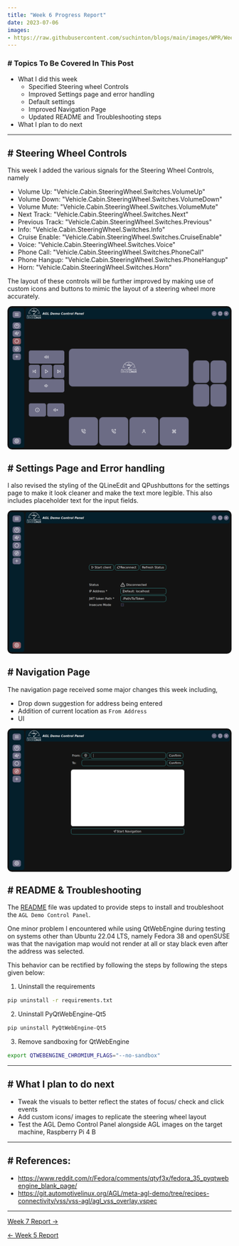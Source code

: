 ```yaml
---
title: "Week 6 Progress Report"
date: 2023-07-06
images:
- https://raw.githubusercontent.com/suchinton/blogs/main/images/WPR/Week6/GSOC Report IMG.png
---
```


### # Topics To Be Covered In This Post
- What I did this week
	-  Specified Steering wheel Controls 
	- Improved Settings page and error handling
	- Default settings 
	- Improved Navigation Page
	- Updated README and Troubleshooting steps
- What I plan to do next 

---

## # Steering Wheel Controls

This week I added the various signals for the Steering Wheel Controls, namely 

- Volume Up: "Vehicle.Cabin.SteeringWheel.Switches.VolumeUp"
- Volume Down: "Vehicle.Cabin.SteeringWheel.Switches.VolumeDown"
- Volume Mute: "Vehicle.Cabin.SteeringWheel.Switches.VolumeMute"
- Next Track: "Vehicle.Cabin.SteeringWheel.Switches.Next"
- Previous Track: "Vehicle.Cabin.SteeringWheel.Switches.Previous"
- Info: "Vehicle.Cabin.SteeringWheel.Switches.Info"
- Cruise Enable: "Vehicle.Cabin.SteeringWheel.Switches.CruiseEnable"
- Voice: "Vehicle.Cabin.SteeringWheel.Switches.Voice"
- Phone Call: "Vehicle.Cabin.SteeringWheel.Switches.PhoneCall"
- Phone Hangup: "Vehicle.Cabin.SteeringWheel.Switches.PhoneHangup"
- Horn: "Vehicle.Cabin.SteeringWheel.Switches.Horn"

The layout of these controls will be further improved by making use of custom icons and buttons to mimic the layout of a steering wheel more accurately.


<div style="display: flex; flex-direction: column; align-items: center;">
  <img src="https://raw.githubusercontent.com/suchinton/blogs/main/images/WPR/Week6/Screenshot%20from%202023-07-11%2003-26-26.png"height="auto" width="100%" style="border-radius: 10px;">
</div>

## # Settings Page and Error handling

I also revised the styling of the QLineEdit and QPushbuttons for the settings page to make it look cleaner and make the text more legible. This also includes placeholder text for the input fields.

<div style="display: flex; flex-direction: column; align-items: center;">
  <img src="https://raw.githubusercontent.com/suchinton/blogs/main/images/WPR/Week6/Screenshot%20from%202023-07-11%2003-26-12.png"height="auto" width="100%" style="border-radius: 10px;">
</div>

## # Navigation Page

The navigation page received some major changes this week including, 
- Drop down suggestion for address being entered
- Addition of current location as `From Address`
- UI 

<div style="display: flex; flex-direction: column; align-items: center;">
  <img src="https://raw.githubusercontent.com/suchinton/blogs/main/images/WPR/Week6/Screenshot%20from%202023-07-11%2003-26-02.png"height="auto" width="100%" style="border-radius: 10px;">
</div>

## # README & Troubleshooting

The [README](https://github.com/suchinton/AGL_Demo_Control_Panel#agl_demo_control_panel) file was updated to provide steps to install and troubleshoot the `AGL Demo Control Panel`.

One minor problem I encountered while using QtWebEngine during testing on systems other than Ubuntu 22.04 LTS, namely Fedora 38 and openSUSE was that the navigation map would not render at all or stay black even after the address was selected. 

This behavior can be rectified by following the steps by following the steps given below:

1. Uninstall the requirements

```bash
pip uninstall -r requirements.txt
```

2. Uninstall PyQtWebEngine-Qt5

```bash
pip uninstall PyQtWebEngine-Qt5
```

3. Remove sandboxing for QtWebEngine

```bash
export QTWEBENGINE_CHROMIUM_FLAGS="--no-sandbox"
```


---

## # What I plan to do next 

- Tweak the visuals to better reflect the states of  focus/ check and click events
- Add custom icons/ images to replicate the steering wheel layout
- Test the AGL Demo Control Panel alongside AGL images on the target machine, Raspberry Pi 4 B

---
## # References:

-  https://www.reddit.com/r/Fedora/comments/qtyf3x/fedora_35_pyqtwebengine_blank_page/
- https://git.automotivelinux.org/AGL/meta-agl-demo/tree/recipes-connectivity/vss/vss-agl/agl_vss_overlay.vspec

---

[Week 7 Report →](/articles/week-7)

[← Week 5 Report](/articles/week-5)